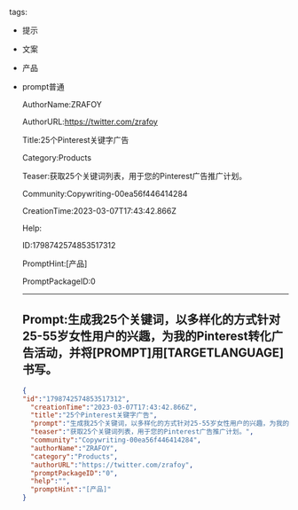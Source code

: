   tags: 
- 提示
- 文案
- 产品
- prompt普通

  AuthorName:ZRAFOY

  AuthorURL:https://twitter.com/zrafoy

  Title:25个Pinterest关键字广告

  Category:Products

  Teaser:获取25个关键词列表，用于您的Pinterest广告推广计划。

  Community:Copywriting-00ea56f446414284

  CreationTime:2023-03-07T17:43:42.866Z

  Help:

  ID:1798742574853517312

  PromptHint:[产品]

  PromptPackageID:0

  ---

  ## Prompt:生成我25个关键词，以多样化的方式针对25-55岁女性用户的兴趣，为我的Pinterest转化广告活动，并将[PROMPT]用[TARGETLANGUAGE]书写。

  ```json
  {
  "id":"1798742574853517312",
    "creationTime":"2023-03-07T17:43:42.866Z",
    "title":"25个Pinterest关键字广告",
    "prompt":"生成我25个关键词，以多样化的方式针对25-55岁女性用户的兴趣，为我的Pinterest转化广告活动，并将[PROMPT]用[TARGETLANGUAGE]书写。",
    "teaser":"获取25个关键词列表，用于您的Pinterest广告推广计划。",
    "community":"Copywriting-00ea56f446414284",
    "authorName":"ZRAFOY",
    "category":"Products",
    "authorURL":"https://twitter.com/zrafoy",
    "promptPackageID":"0",
    "help":"",
    "promptHint":"[产品]"
  }
  ```
